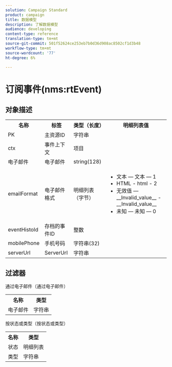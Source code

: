 ```yaml
---
solution: Campaign Standard
product: campaign
title: 数据模型
description: 了解数据模型
audience: developing
content-type: reference
translation-type: tm+mt
source-git-commit: 501f52624ce253eb7b0d36d908ac8502cf1d3b48
workflow-type: tm+mt
source-wordcount: '77'
ht-degree: 6%

---
```



# 订阅事件(nms:rtEvent)

## 对象描述

<table>
    <tr>
        <th>名称</th>
        <th>标签</th>
        <th>类型（长度）</th>
        <th>明细列表值</th>
    </tr>
    <tr>
        <td>PK</td>
        <td>主资源ID</td>
        <td>字符串 </td>
        <td> </td>
    </tr>
    <tr>
        <td>ctx</td>
        <td>事件上下文</td>
        <td>项目 </td>
        <td> </td>
    </tr>
    <tr>
        <td>电子邮件</td>
        <td>电子邮件</td>
        <td>string(128)</td>
        <td> </td>
    </tr>
    <tr>
        <td>emailFormat</td>
        <td>电子邮件格式</td>
        <td>明细列表（字节） </td>
        <td>
            <ul>
            <li>文本 — 文本 — 1</li>
            <li>HTML - html - 2</li>
            <li>无效值 — __Invalid_value__ - __Invalid_value__</li>
            <li>未知 — 未知 — 0</li>
            </ul>
        </td>
    </tr>
    <tr>
        <td>eventHistoId</td>
        <td>存档的事件ID</td>
        <td>整数 </td>
        <td> </td>
    </tr>
    <tr>
        <td>mobilePhone</td>
        <td>手机号码</td>
        <td>字符串(32)</td>
        <td> </td>
    </tr>
    <tr>
        <td>serverUrl</td>
        <td>ServerUrl</td>
        <td>字符串 </td>
        <td> </td>
    </tr>
</table>

## 过滤器

通过电子邮件（通过电子邮件）

<table>
    <tr>
    <th>名称</th>
    <th>类型</th>
    </tr>
    <tr>
    <td>电子邮件</td>
    <td>字符串</td>
    </tr>
</table>

按状态或类型（按状态或类型）

<table>
        <tr>
        <th>名称</th>
        <th>类型</th>
        </tr>
        <tr>
        <td>状态</td>
        <td>明细列表</td>
        </tr>
        <tr>
        <td>类型</td>
        <td>字符串</td>
        </tr>
    </table>